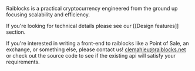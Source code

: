 Raiblocks is a practical cryptocurrency engineered from the ground up focusing scalability and efficiency.

If you're looking for technical details please see our [[Design features]] section.

If you're interested in writing a front-end to raiblocks like a Point of Sale, an exchange, or something else, please contact us! clemahieu@raiblocks.net or check out the source code to see if the existing api will satisfy your requirements.
